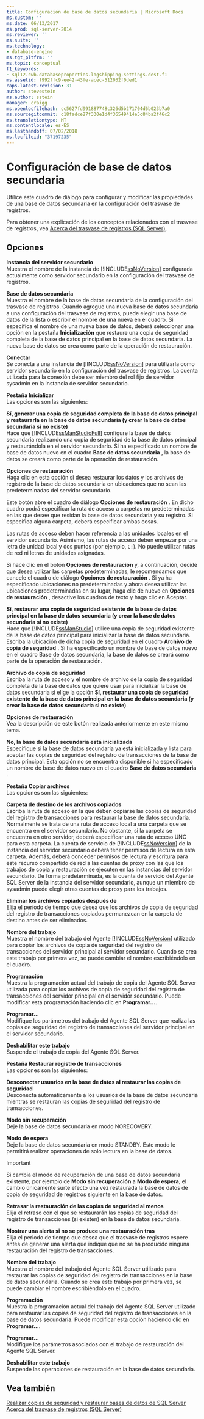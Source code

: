 ```yaml
---
title: Configuración de base de datos secundaria | Microsoft Docs
ms.custom: ''
ms.date: 06/13/2017
ms.prod: sql-server-2014
ms.reviewer: ''
ms.suite: ''
ms.technology:
- database-engine
ms.tgt_pltfrm: ''
ms.topic: conceptual
f1_keywords:
- sql12.swb.databaseproperties.logshipping.settings.dest.f1
ms.assetid: f992ffc9-ee42-43fe-acec-512032f0ded1
caps.latest.revision: 31
author: stevestein
ms.author: sstein
manager: craigg
ms.openlocfilehash: cc5627fd991887748c326d5b271704d6b023b7a0
ms.sourcegitcommit: c18fadce27f330e1d4f36549414e5c84ba2f46c2
ms.translationtype: MT
ms.contentlocale: es-ES
ms.lasthandoff: 07/02/2018
ms.locfileid: "37197235"
---
```

# <a name="secondary-database-settings"></a>Configuración de base de datos secundaria
  Utilice este cuadro de diálogo para configurar y modificar las propiedades de una base de datos secundaria en la configuración del trasvase de registros.  
  
 Para obtener una explicación de los conceptos relacionados con el trasvase de registros, vea [Acerca del trasvase de registros &#40;SQL Server&#41;](../../database-engine/log-shipping/about-log-shipping-sql-server.md).  
  
## <a name="options"></a>Opciones  
 **Instancia del servidor secundario**  
 Muestra el nombre de la instancia de [!INCLUDE[ssNoVersion](../../includes/ssnoversion-md.md)] configurada actualmente como servidor secundario en la configuración del trasvase de registros.  
  
 **Base de datos secundaria**  
 Muestra el nombre de la base de datos secundaria de la configuración del trasvase de registros. Cuando agregue una nueva base de datos secundaria a una configuración del trasvase de registros, puede elegir una base de datos de la lista o escribir el nombre de una nueva en el cuadro. Si especifica el nombre de una nueva base de datos, deberá seleccionar una opción en la pestaña **Inicialización** que restaure una copia de seguridad completa de la base de datos principal en la base de datos secundaria. La nueva base de datos se crea como parte de la operación de restauración.  
  
 **Conectar**  
 Se conecta a una instancia de [!INCLUDE[ssNoVersion](../../includes/ssnoversion-md.md)] para utilizarla como servidor secundario en la configuración del trasvase de registros. La cuenta utilizada para la conexión debe ser miembro del rol fijo de servidor sysadmin en la instancia de servidor secundario.  
  
 **Pestaña Inicializar**  
 Las opciones son las siguientes:  
  
 **Sí, generar una copia de seguridad completa de la base de datos principal y restaurarla en la base de datos secundaria (y crear la base de datos secundaria si no existe)**  
 Hace que [!INCLUDE[ssManStudioFull](../../includes/ssmanstudiofull-md.md)] configure la base de datos secundaria realizando una copia de seguridad de la base de datos principal y restaurándola en el servidor secundario. Si ha especificado un nombre de base de datos nuevo en el cuadro **Base de datos secundaria** , la base de datos se creará como parte de la operación de restauración.  
  
 **Opciones de restauración**  
 Haga clic en esta opción si desea restaurar los datos y los archivos de registro de la base de datos secundaria en ubicaciones que no sean las predeterminadas del servidor secundario.  
  
 Este botón abre el cuadro de diálogo **Opciones de restauración** . En dicho cuadro podrá especificar la ruta de acceso a carpetas no predeterminadas en las que desee que residan la base de datos secundaria y su registro. Si especifica alguna carpeta, deberá especificar ambas cosas.  
  
 Las rutas de acceso deben hacer referencia a las unidades locales en el servidor secundario. Asimismo, las rutas de acceso deben empezar por una letra de unidad local y dos puntos (por ejemplo, `C:`). No puede utilizar rutas de red ni letras de unidades asignadas.  
  
 Si hace clic en el botón **Opciones de restauración** y, a continuación, decide que desea utilizar las carpetas predeterminadas, le recomendamos que cancele el cuadro de diálogo **Opciones de restauración** . Si ya ha especificado ubicaciones no predeterminadas y ahora desea utilizar las ubicaciones predeterminadas en su lugar, haga clic de nuevo en **Opciones de restauración** , desactive los cuadros de texto y haga clic en Aceptar.  
  
 **Sí, restaurar una copia de seguridad existente de la base de datos principal en la base de datos secundaria (y crear la base de datos secundaria si no existe)**  
 Hace que [!INCLUDE[ssManStudio](../../includes/ssmanstudio-md.md)] utilice una copia de seguridad existente de la base de datos principal para inicializar la base de datos secundaria. Escriba la ubicación de dicha copia de seguridad en el cuadro **Archivo de copia de seguridad** . Si ha especificado un nombre de base de datos nuevo en el cuadro Base de datos secundaria, la base de datos se creará como parte de la operación de restauración.  
  
 **Archivo de copia de seguridad**  
 Escriba la ruta de acceso y el nombre de archivo de la copia de seguridad completa de la base de datos que quiere usar para inicializar la base de datos secundaria si elige la opción **Sí, restaurar una copia de seguridad existente de la base de datos principal en la base de datos secundaria (y crear la base de datos secundaria si no existe)**.  
  
 **Opciones de restauración**  
 Vea la descripción de este botón realizada anteriormente en este mismo tema.  
  
 **No, la base de datos secundaria está inicializada**  
 Especifique si la base de datos secundaria ya está inicializada y lista para aceptar las copias de seguridad del registro de transacciones de la base de datos principal. Esta opción no se encuentra disponible si ha especificado un nombre de base de datos nuevo en el cuadro **Base de datos secundaria** .  
  
 **Pestaña Copiar archivos**  
 Las opciones son las siguientes:  
  
 **Carpeta de destino de los archivos copiados**  
 Escriba la ruta de acceso en la que deben copiarse las copias de seguridad del registro de transacciones para restaurar la base de datos secundaria. Normalmente se trata de una ruta de acceso local a una carpeta que se encuentra en el servidor secundario. No obstante, si la carpeta se encuentra en otro servidor, deberá especificar una ruta de acceso UNC para esta carpeta. La cuenta de servicio de [!INCLUDE[ssNoVersion](../../includes/ssnoversion-md.md)] de la instancia del servidor secundario deberá tener permisos de lectura en esta carpeta. Además, deberá conceder permisos de lectura y escritura para este recurso compartido de red a las cuentas de proxy con las que los trabajos de copia y restauración se ejecuten en las instancias del servidor secundario. De forma predeterminada, es la cuenta de servicio del Agente SQL Server de la instancia del servidor secundario, aunque un miembro de sysadmin puede elegir otras cuentas de proxy para los trabajos.  
  
 **Eliminar los archivos copiados después de**  
 Elija el período de tiempo que desea que los archivos de copia de seguridad del registro de transacciones copiados permanezcan en la carpeta de destino antes de ser eliminados.  
  
 **Nombre del trabajo**  
 Muestra el nombre del trabajo del Agente [!INCLUDE[ssNoVersion](../../includes/ssnoversion-md.md)] utilizado para copiar los archivos de copia de seguridad del registro de transacciones del servidor principal al servidor secundario. Cuando se crea este trabajo por primera vez, se puede cambiar el nombre escribiéndolo en el cuadro.  
  
 **Programación**  
 Muestra la programación actual del trabajo de copia del Agente SQL Server utilizada para copiar los archivos de copia de seguridad del registro de transacciones del servidor principal en el servidor secundario. Puede modificar esta programación haciendo clic en **Programar...**.  
  
 **Programar...**  
 Modifique los parámetros del trabajo del Agente SQL Server que realiza las copias de seguridad del registro de transacciones del servidor principal en el servidor secundario.  
  
 **Deshabilitar este trabajo**  
 Suspende el trabajo de copia del Agente SQL Server.  
  
 **Pestaña Restaurar registro de transacciones**  
 Las opciones son las siguientes:  
  
 **Desconectar usuarios en la base de datos al restaurar las copias de seguridad**  
 Desconecta automáticamente a los usuarios de la base de datos secundaria mientras se restauran las copias de seguridad del registro de transacciones.  
  
 **Modo sin recuperación**  
 Deje la base de datos secundaria en modo NORECOVERY.  
  
 **Modo de espera**  
 Deje la base de datos secundaria en modo STANDBY. Este modo le permitirá realizar operaciones de solo lectura en la base de datos.  
  
> [!IMPORTANT]  
>  Si cambia el modo de recuperación de una base de datos secundaria existente, por ejemplo de **Modo sin recuperación** a **Modo de espera**, el cambio únicamente surte efecto una vez restaurada la base de datos de copia de seguridad de registros siguiente en la base de datos.  
  
 **Retrasar la restauración de las copias de seguridad al menos**  
 Elija el retraso con el que se restaurarán las copias de seguridad del registro de transacciones (si existen) en la base de datos secundaria.  
  
 **Mostrar una alerta si no se produce una restauración tras**  
 Elija el periodo de tiempo que desea que el trasvase de registros espere antes de generar una alerta que indique que no se ha producido ninguna restauración del registro de transacciones.  
  
 **Nombre del trabajo**  
 Muestra el nombre del trabajo del Agente SQL Server utilizado para restaurar las copias de seguridad del registro de transacciones en la base de datos secundaria. Cuando se crea este trabajo por primera vez, se puede cambiar el nombre escribiéndolo en el cuadro.  
  
 **Programación**  
 Muestra la programación actual del trabajo del Agente SQL Server utilizado para restaurar las copias de seguridad del registro de transacciones en la base de datos secundaria. Puede modificar esta opción haciendo clic en **Programar...**.  
  
 **Programar...**  
 Modifique los parámetros asociados con el trabajo de restauración del Agente SQL Server.  
  
 **Deshabilitar este trabajo**  
 Suspende las operaciones de restauración en la base de datos secundaria.  
  
## <a name="see-also"></a>Vea también  
 [Realizar copias de seguridad y restaurar bases de datos de SQL Server](../backup-restore/back-up-and-restore-of-sql-server-databases.md)   
 [Acerca del trasvase de registros &#40;SQL Server&#41;](../../database-engine/log-shipping/about-log-shipping-sql-server.md)  
  
  
